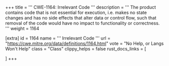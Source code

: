 +++
title = '''
CWE-1164: Irrelevant Code
'''
description	= '''
The product contains code that is not essential for execution, i.e. makes no state changes and has no side effects that alter data or control flow, such that removal of the code would have no impact to functionality or correctness.
'''
weight = 1164

[extra]
id = 1164
name = '''
Irrelevant Code
'''
url = "https://cwe.mitre.org/data/definitions/1164.html"
vote = "No Help, or Langs Won't Help"
class = "Class"
clippy_helps = false
rust_docs_links = [
	
]
+++
